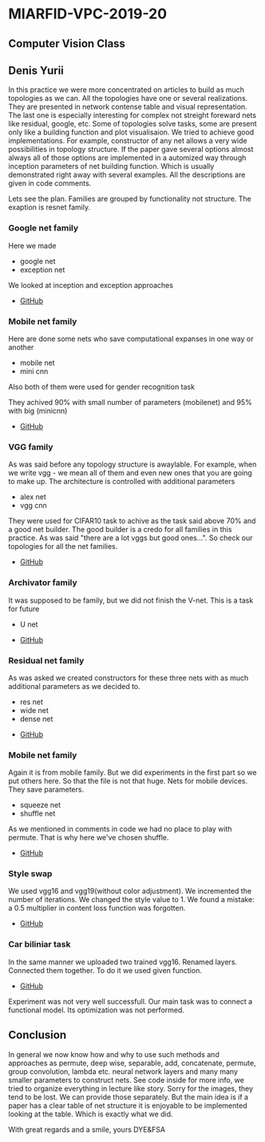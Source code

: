 # MIARFID-VPC-2019-20

## Computer Vision Class
## Denis Yurii
In this practice we were more concentrated on articles to build as much topologies as we can. All the topologies have one or several realizations. They are presented in network contense table and visual representation. The last one is especially interesting for complex not streight foreward nets like residual, google, etc. Some of topologies solve tasks, some are present only like a building function and plot visualisaion. We tried to achieve good implementations. For example, constructor of any net allows a very wide possibilities in topology structure. If the paper gave several options almost always all of those options are implemented in a automized way through inception parameters of net building function. Which is usually demonstrated right away with several examples. All the descriptions are given in code comments.

Lets see the plan. Families are grouped by functionality not structure. The exaption is resnet family.
### Google net family
Here we made
- google net
- exception net

We looked at inception and exception approaches
* [GitHub](https://github.com/LokiAndere/MIARFID-VPC-2019-20/blob/master/GoogleNet_family.ipynb)

### Mobile net family
Here are done some nets who save computational expanses in one way or another
- mobile net
- mini cnn

Also both of them were used for gender recognition task

They achived 90% with small number of parameters (mobilenet) and 95% with big (minicnn)
* [GitHub](https://github.com/LokiAndere/MIARFID-VPC-2019-20/blob/master/MobileNet_family.ipynb)

### VGG family
As was said before any topology structure is awaylable. For example, when we write vgg - we mean all of them and even new ones that you are going to make up. The architecture is controlled with additional parameters
- alex net
- vgg cnn

They were used for CIFAR10 task to achive as the task said above 70% and a good net builder. The good builder is a credo for all families in this practice. As was said "there are a lot vggs but good ones...". So check our topologies for all the net families.
* [GitHub](https://github.com/LokiAndere/MIARFID-VPC-2019-20/blob/master/VGG_family.ipynb)

### Archivator family
It was supposed to be family, but we did not finish the V-net. This is a task for future
- U net
* [GitHub](https://github.com/LokiAndere/MIARFID-VPC-2019-20/blob/master/archivador_family.ipynb)

### Residual net family
As was asked we created constructors for these three nets with as much additional parameters as we decided to.
- res net
- wide net
- dense net
* [GitHub](https://github.com/LokiAndere/MIARFID-VPC-2019-20/blob/master/res_net_family.ipynb)

### Mobile net family
Again it is from mobile family. But we did experiments in the first part so we put others here. So that the file is not that huge. Nets for mobile devices. They save parameters.
- squeeze net
- shuffle net

As we mentioned in comments in code we had no place to play with permute. That is why here we've chosen shuffle.
* [GitHub](https://github.com/LokiAndere/MIARFID-VPC-2019-20/blob/master/squeezenet.ipynb)

### Style swap
We used vgg16 and vgg19(without color adjustment). We incremented the number of iterations. We changed the style value to 1. We found a mistake: a 0.5 multiplier in content loss function was forgotten.

* [GitHub](https://github.com/LokiAndere/MIARFID-VPC-2019-20/blob/master/swap.ipynb)

### Car biliniar task
In the same manner we uploaded two trained vgg16. Renamed layers. Connected them together. To do it we used given function.
* [GitHub](https://github.com/LokiAndere/MIARFID-VPC-2019-20/blob/master/bilinearapproach.ipynb)

Experiment was not very well successfull. Our main task was to connect a functional model. Its optimization was not performed.

## Conclusion
In general we now know how and why to use such methods and approaches as permute, deep wise, separable, add, concatenate, permute, group convolution, lambda etc. neural network layers and many many smaller parameters to construct nets. See code inside for more info, we tried to organize everything in lecture like story. Sorry for the images, they tend to be lost. We can provide those separately. But the main idea is if a paper has a clear table of net structure it is enjoyable to be implemented looking at the table. Which is exactly what we did.

With great regards and a smile, yours DYE&FSA
